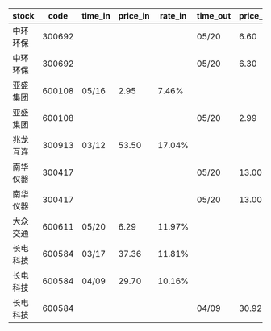 |stock|code|time_in|price_in|rate_in|time_out|price_out|rate_out|person|
|---|---|---|---|---|---|---|---|---|
|中环环保|300692||||05/20|6.60|2.15%|王军|
|中环环保|300692||||05/20|6.30|2.05%|王军|
|亚盛集团|600108|05/16|2.95|7.46%||||张浩|
|亚盛集团|600108||||05/20|2.99|7.53%|张浩|
|兆龙互连|300913|03/12|53.50|17.04%||||张浩|
|南华仪器|300417||||05/20|13.00|4.25%|王军|
|南华仪器|300417||||05/20|13.00|8.44%|王军|
|大众交通|600611|05/20|6.29|11.97%||||张浩|
|长电科技|600584|03/17|37.36|11.81%||||张浩|
|长电科技|600584|04/09|29.70|10.16%||||张浩|
|长电科技|600584||||04/09|30.92|10.41%|张浩|
